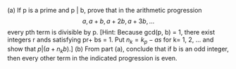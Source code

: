 (a) If p is a prime and p | b, prove that in the arithmetic progression
$$a, a + b, a + 2b, a + 3b, ...$$
every pth term is divisible by p.
[Hint: Because gcd(p, b) = 1, there exist integers r ands satisfying pr+ bs = 1.
Put $n_k = k_p -as$ for k= 1, 2, ... and show that $p | (a + n_k b)$.]
(b) From part (a), conclude that if b is an odd integer, then every other term in the indicated progression is even.